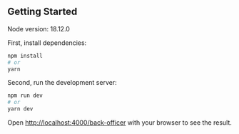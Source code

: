 ## Getting Started

Node version: 18.12.0

First, install dependencies:

```bash
npm install
# or
yarn
```

Second, run the development server:

```bash
npm run dev
# or
yarn dev
```

Open [http://localhost:4000/back-officer](http://localhost:4000/back-officer) with your browser to see the result.
